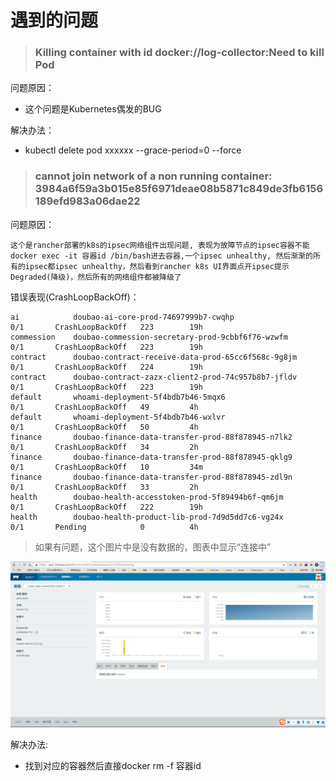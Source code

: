 # 遇到的问题
> ### Killing container with id docker://log-collector:Need to kill Pod  
问题原因：  
- 这个问题是Kubernetes偶发的BUG    

解决办法： 
- kubectl delete pod xxxxxx --grace-period=0 --force  

> ### cannot join network of a non running container: 3984a6f59a3b015e85f6971deae08b5871c849de3fb6156189efd983a06dae22  

问题原因：  

    这个是rancher部署的k8s的ipsec网络组件出现问题, 表现为故障节点的ipsec容器不能docker exec -it 容器id /bin/bash进去容器,一个ipsec unhealthy, 然后渐渐的所有的ipsec都ipsec unhealthy，然后看到rancher k8s UI界面点开ipsec提示Degraded(降级)，然后所有的网络组件都被降级了  

错误表现(CrashLoopBackOff)：  

```
ai            doubao-ai-core-prod-74697999b7-cwqhp                              0/1       CrashLoopBackOff   223        19h  
commession    doubao-commession-secretary-prod-9cbbf6f76-wzwfm                  0/1       CrashLoopBackOff   223        19h  
contract      doubao-contract-receive-data-prod-65cc6f568c-9g8jm                0/1       CrashLoopBackOff   224        19h  
contract      doubao-contract-zazx-client2-prod-74c957b8b7-jfldv                0/1       CrashLoopBackOff   223        19h  
default       whoami-deployment-5f4bdb7b46-5mqx6                                0/1       CrashLoopBackOff   49         4h  
default       whoami-deployment-5f4bdb7b46-wxlvr                                0/1       CrashLoopBackOff   50         4h  
finance       doubao-finance-data-transfer-prod-88f878945-n7lk2                 0/1       CrashLoopBackOff   34         2h  
finance       doubao-finance-data-transfer-prod-88f878945-qklg9                 0/1       CrashLoopBackOff   10         34m  
finance       doubao-finance-data-transfer-prod-88f878945-zdl9n                 0/1       CrashLoopBackOff   33         2h  
health        doubao-health-accesstoken-prod-5f89494b6f-qm6jm                   0/1       CrashLoopBackOff   222        19h  
health        doubao-health-product-lib-prod-7d9d5dd7c6-vg24x                   0/1       Pending            0          4h  
```
> 如果有问题，这个图片中是没有数据的，图表中显示“连接中”  

![表现错误的图片](../img/rancher异常图片.png)

解决办法:  
- 找到对应的容器然后直接docker rm -f 容器id
    
    